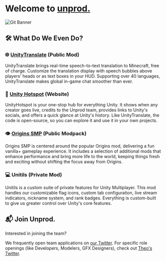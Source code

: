 # Welcome to [unprod.](https://x.com/unprodprojects)

![Git Banner](https://github.com/user-attachments/assets/887d9c98-5f5e-48b7-b225-3ede45ad4ace)

## 🛠️ What Do We Even Do?

### 🌐 [UnityTranslate](https://modrinth.com/mod/unitytranslate) (Public Mod)
UnityTranslate brings real-time speech-to-text translation to Minecraft, free of charge. Customize the translation display with speech bubbles above players' heads or as text boxes in your HUD. Supporting over 40 languages, UnityTranslate makes global in-game chat smoother than ever.

### 🔗 [Unity Hotspot](https://unitymultiplayer.online/) (Website)
UnityHotspot is your one-stop hub for everything Unity. It shows when any creator goes live, credits to the Unprod team, provides links to Unity's socials, and offers a quick glance at Unity's history. Like UnityTranslate, the code is open-source, so you can explore it and use it in your own projects.

### 👁️ [Origins SMP](https://modrinth.com/modpack/osmp) (Public Modpack)
Origins SMP is centered around the popular Origins mod, delivering a fun vanilla+ gameplay experience. It includes a selection of additional mods that enhance performance and bring more life to the world, keeping things fresh and exciting without shifting the focus away from Origins.

### 💻 Unitils (Private Mod)
Unitils is a custom suite of private features for Unity Multiplayer. This mod handles our customizable flag icons, custom tab configuration, live stream indicators, nickname system, and rank badges. Everything is custom-built to give us greater control over Unity's core features.

## 📬 Join Unprod.

Interested in joining the team?

We frequently open team applications on [our Twitter](https://x.com/unprodprojects). For specific role openings (like Developers, Modelers, GFX Designers), check out [Theo's Twitter](https://x.com/theocloudss).
